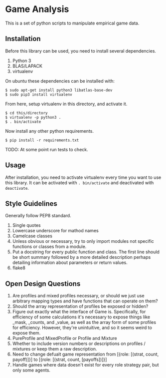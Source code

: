 Game Analysis
=============

This is a set of python scripts to manipulate empirical game data.


Installation
------------

Before this library can be used, you need to install several dependencies.

1. Python 3
2. BLAS/LAPACK
3. virtualenv

On ubuntu these dependencies can be installed with:

```
$ sudo apt-get install python3 libatlas-base-dev
$ sudo pip3 install virtualenv
```

From here, setup virtualenv in this directory, and activate it.

```
$ cd this/directory
$ virtualenv -p python3 .
$ . bin/activate
```

Now install any other python requirements.

```
$ pip install -r requirements.txt
```

TODO: At some point run tests to check.


Usage
-----

After installation, you need to activate virtualenv every time you want to use
this library. It can be activated with `. bin/activate` and deactivated with
`deactivate`.


Style Guidelines
----------------

Generally follow PEP8 standard.

1. Single quotes
2. Lowercase underscore for mathod names
3. Camelcase classes
4. Unless obvious or necessary, try to only import modules not specific
   functions or classes from a module.
5. Put a docstring for every public function and class. The first line should
   be short summary followed by a more detailed description perhaps detailing
   information about parameters or return values.
6. flake8


Open Design Questions
---------------------

1. Are profiles and mixed profiles necessary, or should we just use arbitrary
   mapping types and have functions that can operate on them?
2. Should the array representation of profiles be exposed or hidden?
3. Figure out exactly what the interface of Game is. Specifically, for
   efficiency of some calculations it's necessary to expose things like _mask,
   _counts, and _value, as well as the array form of some profiles for
   efficiency. However, they're unintuitive, and so it seems weird to expose
   them.
4. PureProfile and MixedProfile or Profile and Mixture
5. Whether to include version numbers or descriptions on profiles / mixtures or
   keep them a raw description.
6. Need to change defualt game representation from
   [{role: [(strat, count, payoff)]}] to [{role: [(strat, count, [payoffs])]}]
7. Handle games where data doesn't exist for every role strategy pair, but only
   some agents.

